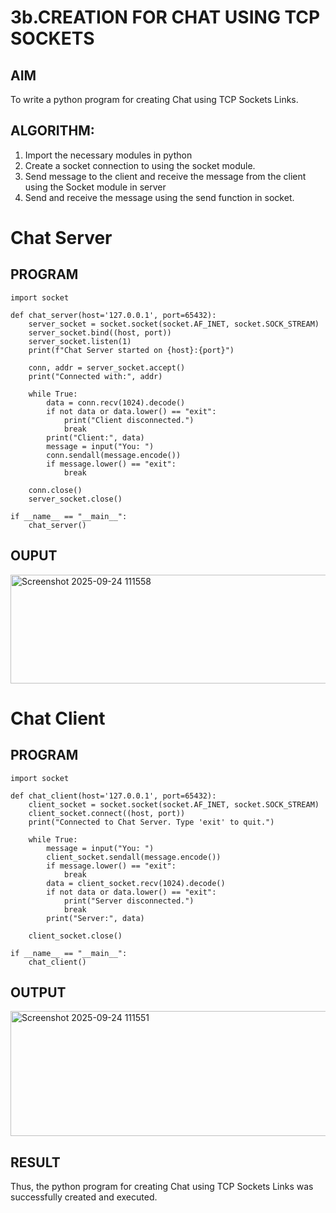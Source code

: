 # 3b.CREATION FOR CHAT USING TCP SOCKETS
## AIM
To write a python program for creating Chat using TCP Sockets Links.
## ALGORITHM:
1. Import the necessary modules in python
2. Create a socket connection to using the socket module.
3. Send message to the client and receive the message from the client using the Socket module in
 server
4. Send and receive the message using the send function in socket.

# Chat Server
## PROGRAM
```
import socket

def chat_server(host='127.0.0.1', port=65432):
    server_socket = socket.socket(socket.AF_INET, socket.SOCK_STREAM)
    server_socket.bind((host, port))
    server_socket.listen(1)
    print(f"Chat Server started on {host}:{port}")

    conn, addr = server_socket.accept()
    print("Connected with:", addr)

    while True:
        data = conn.recv(1024).decode()
        if not data or data.lower() == "exit":
            print("Client disconnected.")
            break
        print("Client:", data)
        message = input("You: ")
        conn.sendall(message.encode())
        if message.lower() == "exit":
            break

    conn.close()
    server_socket.close()

if __name__ == "__main__":
    chat_server()
```
## OUPUT

<img width="515" height="174" alt="Screenshot 2025-09-24 111558" src="https://github.com/user-attachments/assets/9fd7c0e9-757f-49c3-b95d-5879aed4b506" />

# Chat Client
## PROGRAM
```
import socket

def chat_client(host='127.0.0.1', port=65432):
    client_socket = socket.socket(socket.AF_INET, socket.SOCK_STREAM)
    client_socket.connect((host, port))
    print("Connected to Chat Server. Type 'exit' to quit.")

    while True:
        message = input("You: ")
        client_socket.sendall(message.encode())
        if message.lower() == "exit":
            break
        data = client_socket.recv(1024).decode()
        if not data or data.lower() == "exit":
            print("Server disconnected.")
            break
        print("Server:", data)

    client_socket.close()

if __name__ == "__main__":
    chat_client()
```
## OUTPUT

<img width="577" height="200" alt="Screenshot 2025-09-24 111551" src="https://github.com/user-attachments/assets/d0e652ae-9b7c-4b5e-91a8-76299af57240" />

## RESULT
Thus, the python program for creating Chat using TCP Sockets Links was successfully 
created and executed.
